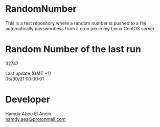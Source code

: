 # RandomNumber    
This is a test repository where a random number is pushed to a file automatically passwordless from a cron job in my Linux CentOS server    
# Random Number of the last run   
32747
      
Last update (GMT +1)    
05/30/21 00:00:01
# Developer    
Hamdy Abou El Anein   
hamdy.aea@protonmail.com
